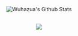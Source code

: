 <div align="center">


<div align="center" width="50">

</div>

</div>

<div align="center">

<img align="center" src="https://github-readme-stats.vercel.app/api?username=Wuhazua&include_all_commits=true&count_private=true&show_icons=true&line_height=20&title_color=7A7ADB&icon_color=2234AE&text_color=D3D3D3&bg_color=0,000000,130F40" alt="Wuhazua's Github Stats">

</br>
</br>

  <img src="![](https://komarev.com/ghpvc/?wuhazua&color=grey)"><br>

</div>
